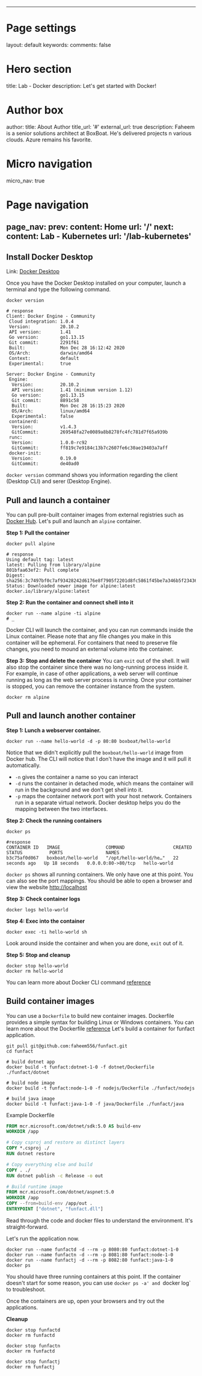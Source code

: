 ----
# Page settings
layout: default
keywords:
comments: false

# Hero section
title: Lab - Docker
description: Let's get started with Docker! 

# Author box
author:
    title: About Author
    title_url: '#'
    external_url: true
    description: Faheem is a senior solutions architect at BoxBoat. He's delivered projects n various clouds. Azure remains his favorite.

# Micro navigation
micro_nav: true

# Page navigation
page_nav:
    prev:
        content: Home
        url: '/'
    next:
        content: Lab - Kubernetes
        url: '/lab-kubernetes'
---

## Install Docker Desktop

Link: [Docker Desktop](https://www.docker.com/products/docker-desktop)

Once you have the Docker Desktop installed on your computer, launch a terminal and type the following command.

```shell
docker version

# response
Client: Docker Engine - Community
 Cloud integration: 1.0.4
 Version:           20.10.2
 API version:       1.41
 Go version:        go1.13.15
 Git commit:        2291f61
 Built:             Mon Dec 28 16:12:42 2020
 OS/Arch:           darwin/amd64
 Context:           default
 Experimental:      true

Server: Docker Engine - Community
 Engine:
  Version:          20.10.2
  API version:      1.41 (minimum version 1.12)
  Go version:       go1.13.15
  Git commit:       8891c58
  Built:            Mon Dec 28 16:15:23 2020
  OS/Arch:          linux/amd64
  Experimental:     false
 containerd:
  Version:          v1.4.3
  GitCommit:        269548fa27e0089a8b8278fc4fc781d7f65a939b
 runc:
  Version:          1.0.0-rc92
  GitCommit:        ff819c7e9184c13b7c2607fe6c30ae19403a7aff
 docker-init:
  Version:          0.19.0
  GitCommit:        de40ad0
```

`docker version` command shows you information regarding the client (Desktop CLI) and serer (Desktop Engine).

## Pull and launch a container
You can pull pre-built container images from external registries such as [Docker Hub](https://hub.docker.com). Let's pull and launch an `alpine` container.

**Step 1: Pull the container**
```shell
docker pull alpine

# response
Using default tag: latest
latest: Pulling from library/alpine
801bfaa63ef2: Pull complete 
Digest: sha256:3c7497bf0c7af93428242d6176e8f7905f2201d8fc5861f45be7a346b5f23436
Status: Downloaded newer image for alpine:latest
docker.io/library/alpine:latest
```

**Step 2: Run the container and connect shell into it**
```shell
docker run --name alpine -ti alpine
# _
```
Docker CLI will launch the container, and you can run commands inside the Linux container. Please note that any file changes you make in this container will be ephemeral. For containers that need to preserve file changes, you need to mound an external volume into the container.

**Step 3: Stop and delete the container**
You can `exit` out of the shell. It will also stop the container since there was no long-running process inside it. For example, in case of other applications, a web server will continue running as long as the web server process is running. Once your container is stopped, you can remove the container instance from the system.

```shell
docker rm alpine
```

## Pull and launch another container

**Step 1: Lunch a webserver container.**

```shell
docker run --name hello-world -d -p 80:80 boxboat/hello-world
```

Notice that we didn't explicitly pull the `boxboat/hello-world` image from Docker hub. The CLI will notice that I don't have the image and it will pull it automatically.
 
 * `-n` gives the container a name so you can interact 
 * `-d` runs the container in detached mode, which means the container will run in the background and we don't get shell into it.
 * `-p` maps the container network port with your host network. Containers run in a separate virtual network. Docker desktop helps you do the mapping between the two interfaces.

 **Step 2: Check the running containers**
 
 ```shell
 docker ps

 #response
 CONTAINER ID   IMAGE                 COMMAND                  CREATED          STATUS          PORTS                NAMES
b3c75af0d067   boxboat/hello-world   "/opt/hello-world/he…"   22 seconds ago   Up 18 seconds   0.0.0.0:80->80/tcp   hello-world
```
`docker ps` shows all running containers. We only have one at this point. You can also see the port mappings. You should be able to open a browser and view the website [http://localhost](http://localhost:80)

**Step 3: Check container logs**
```shell
docker logs hello-world
```

**Step 4: Exec into the container**
```shell
docker exec -ti hello-world sh
```
Look around inside the container and when you are done, `exit` out of it.

**Step 5: Stop and cleanup**
```shell
docker stop hello-world
docker rm hello-world
```

You can learn more about Docker CLI command [reference](https://docs.docker.com/engine/reference/commandline/docker/)

## Build container images

You can use a `Dockerfile` to build new container images. Dockerfile provides a simple syntax for building Linux or Windows containers. You can learn more about the Dockerfile [reference](https://docs.docker.com/engine/reference/builder/) Let's build a container for funfact application.

```shell
git pull git@github.com:faheem556/funfact.git
cd funfact

# build dotnet app
docker build -t funfact:dotnet-1-0 -f dotnet/Dockerfile ./funfact/dotnet

# build node image
docker build -t funfact:node-1-0 -f nodejs/Dockerfile ./funfact/nodejs

# build java image
docker build -t funfact:java-1-0 -f java/Dockerfile ./funfact/java
```

Example Dockerfile
```dockerfile
FROM mcr.microsoft.com/dotnet/sdk:5.0 AS build-env
WORKDIR /app

# Copy csproj and restore as distinct layers
COPY *.csproj ./
RUN dotnet restore

# Copy everything else and build
COPY . ./
RUN dotnet publish -c Release -o out

# Build runtime image
FROM mcr.microsoft.com/dotnet/aspnet:5.0
WORKDIR /app
COPY --from=build-env /app/out .
ENTRYPOINT ["dotnet", "funfact.dll"]
```


Read through the code and docker files to understand the environment. It's straight-forward.

Let's run the application now.

```shell
docker run --name funfactd -d --rm -p 8080:80 funfact:dotnet-1-0 
docker run --name funfactn -d --rm -p 8081:80 funfact:node-1-0 
docker run --name funfactj -d --rm -p 8082:80 funfact:java-1-0 
docker ps
```

You should have three running containers at this point. If the container doesn't start for some reason, you can use `docker ps -a' and `docker log` to troubleshoot.

Once the containers are up, open your browsers and try out the applications.

**Cleanup**
```shell
docker stop funfactd
docker rm funfactd

docker stop funfactn
docker rm funfactd

docker stop funfactj
docker rm funfactj
```
